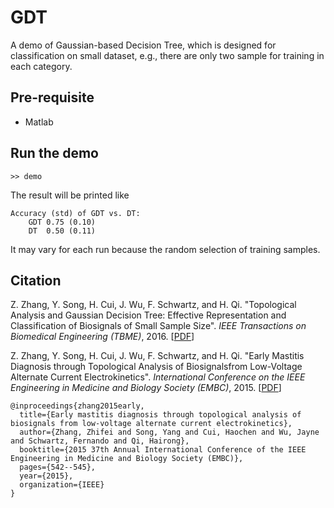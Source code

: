# GDT
A demo of Gaussian-based Decision Tree, which is designed for classification on small dataset, e.g., there are only two sample for training in each category.

## Pre-requisite
* Matlab

## Run the demo
```
>> demo
```

The result will be printed like
```
Accuracy (std) of GDT vs. DT:
	GDT	0.75 (0.10)
	DT	0.50 (0.11)
```
It may vary for each run because the random selection of training samples.

## Citation
Z. Zhang, Y. Song, H. Cui, J. Wu, F. Schwartz, and H. Qi.
"Topological Analysis and Gaussian Decision Tree: Effective Representation and Classification of Biosignals of Small Sample Size".
*IEEE Transactions on Biomedical Engineering (TBME)*, 2016. [[PDF](http://media.wix.com/ugd/fc09cd_ca9859d841034c8babccec958aa7db54.pdf)]

Z. Zhang, Y. Song, H. Cui, J. Wu, F. Schwartz, and H. Qi.
"Early Mastitis Diagnosis through Topological Analysis of Biosignalsfrom Low-Voltage Alternate Current Electrokinetics".
*International Conference on the IEEE Engineering in Medicine and Biology Society (EMBC)*, 2015. [[PDF](http://media.wix.com/ugd/fc09cd_e5a9fe286d2e49e78f8584ff002f0372.pdf)]

```
@inproceedings{zhang2015early,
  title={Early mastitis diagnosis through topological analysis of biosignals from low-voltage alternate current electrokinetics},
  author={Zhang, Zhifei and Song, Yang and Cui, Haochen and Wu, Jayne and Schwartz, Fernando and Qi, Hairong},
  booktitle={2015 37th Annual International Conference of the IEEE Engineering in Medicine and Biology Society (EMBC)},
  pages={542--545},
  year={2015},
  organization={IEEE}
}
```
